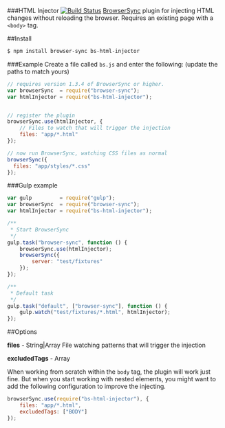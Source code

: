 ###HTML Injector [![Build Status](https://travis-ci.org/shakyShane/html-injector.svg?branch=master)](https://travis-ci.org/shakyShane/html-injector)
[BrowserSync](http://www.browsersync.io/) plugin for injecting HTML changes without reloading the browser. Requires an existing page with a `<body>` tag.

##Install 

```bash
$ npm install browser-sync bs-html-injector
```

###Example
Create a file called `bs.js` and enter the following: (update the paths to match yours)

```js
// requires version 1.3.4 of BrowserSync or higher.
var browserSync  = require("browser-sync");
var htmlInjector = require("bs-html-injector");


// register the plugin
browserSync.use(htmlInjector, {
    // Files to watch that will trigger the injection
    files: "app/*.html" 
});

// now run BrowserSync, watching CSS files as normal
browserSync({
  files: "app/styles/*.css"
});
```

###Gulp example

```js
var gulp         = require("gulp");
var browserSync  = require("browser-sync");
var htmlInjector = require("bs-html-injector");

/**
 * Start BrowserSync
 */
gulp.task("browser-sync", function () {
    browserSync.use(htmlInjector);
    browserSync({
        server: "test/fixtures"
    });
});

/**
 * Default task
 */
gulp.task("default", ["browser-sync"], function () {
    gulp.watch("test/fixtures/*.html", htmlInjector);
});
```

##Options

**files** - String|Array
File watching patterns that will trigger the injection

**excludedTags** - Array

When working from scratch within the `body` tag, the plugin will work just fine. But when you start
working with nested elements, you might want to add the following configuration to improve the 
injecting.

```js
browserSync.use(require("bs-html-injector"), {
    files: "app/*.html",
    excludedTags: ["BODY"]
});
```